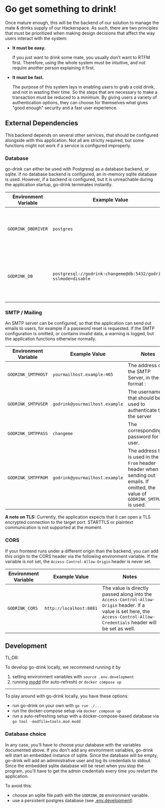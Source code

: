 # Go get something to drink!

Once mature enough, this will be the backend of our solution to manage the mate & drinks supply of our Hackerspace. As 
such, there are two principles that must be prioritized when making design decisions that affect the way users 
interact with the system:

 * **It must be easy.**
    
    If you just want to drink some mate, you usually don't want to RTFM first. Therefore, using the whole system must be 
    intuitive, and not require another person explaining it first. 

 * **It must be fast.**

    The purpose of this system lays in enabling users to grab a cold drink, and not in wasting their time. So the steps 
    that are necessary to make a transaction must be reduced to a minimum. By giving users a variety of authentication 
    options, they can choose for themselves what gives "good enough" security and a fast user experience. 

## External Dependencies

This backend depends on several other services, that should be configured alongside with this application. Not all are 
strictly required, but some functions might not work if a service is configured improperly. 

### Database

go-drink can either be used with Postgresql as a database backend, or sqlite. If no database backend is configured, an 
in-memory sqlite database is used. However, if a backend is configured, but it is unreachable during the application 
startup, go-drink terminates instantly.

| Environment Variable | Example Value                                                   | Notes                                                              |
|----------------------|-----------------------------------------------------------------|--------------------------------------------------------------------|
| `GODRINK_DBDRIVER`   | `postgres`                                                      | The database backend to use. May either be `postgres` or `sqlite`. | 
| `GODRINK_DB`         | `postgresql://godrink:changeme@db:5432/godrink?sslmode=disable` | A connection string describing of the database can be reached      | 

### SMTP / Mailing

An SMTP server can be configured, so that the application can send out emails to users, for example if a password reset 
is requested. If the SMTP configuration is omitted, or contains invalid data, a warning is logged, but the application 
functions otherwise normally.

| Environment Variable | Example Value                  | Notes                                                                                                                              |
|----------------------|--------------------------------|------------------------------------------------------------------------------------------------------------------------------------|
| `GODRINK_SMTPHOST`   | `yourmailhost.example:465`     | The address of the SMTP Server, in the format <host>:<port>                                                                        |
| `GODRINK_SMTPUSER`   | `godrink@yourmailhost.example` | The username that should be used to authenticate to the server                                                                     |
| `GODRINK_SMTPPASS`   | `changeme`                     | The corresponding password for the user.                                                                                           |
| `GODRINK_SMTPFROM`   | `godrink@yourmailhost.example` | The address that is used in the `From` header header when sending out emails. If omitted, the value of `GODRINK_SMTPUSER` is used. |

**A note on TLS:** Currently, the application expects that it can open a TLS encrypted connection to the target port. 
STARTTLS or plaintext communication is not supported at the moment. 

### CORS

If your frontend runs under a different origin than the backend, you can add this origin to the CORS header via the 
following environment variable. If the variable is not set, the `Access-Control-Allow-Origin` header is never set. 

| Environment Variable | Example Value           | Notes                                                                                                                                                                        |
|----------------------|-------------------------|------------------------------------------------------------------------------------------------------------------------------------------------------------------------------|
| `GODRINK_CORS`       | `http://localhost:8081` | The value is directly passed along into the `Access-Control-Allow-Origin` header. If a value is set here, the `Access-Control-Allow-Credentials` header will be set as well. | 

## Development

TL;DR:

To develop go-drink locally, we recommend running it by

1. setting environment variables with `source .env.development`
2. running [modd](https://github.com/cortesi/modd) (for auto-refresh) or `docker compose up`

-----

To play around with go-drink locally, you have these options:

- run go-drink on your own with `go run ./...`
- run the docker-compose setup via `docker compose up`
- run a auto-refreshing setup with a docker-compose-based database via `go tool -modfile=tools.mod modd`

### Database choice

In any case, you'll have to choose your database with the variables documented above.
If you don't add any environment variables, go-drink will start an embedded instance of sqlite. 
Since the database will be empty, go-drink will add an administrative user and log its credentials to stdout.
Since the embedded sqlite database will be reset when you stop the program, you'll have to get the admin credentials every time you restart the application.

To avoid this:

- choose an sqlite file path with the `GODRINK_DB` environment variable.
- use a persistent postgres database (see [.env.development](./.env.development))
